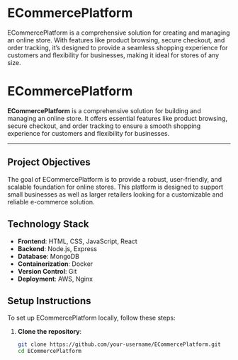 # ECommercePlatform
ECommercePlatform is a comprehensive solution for creating and managing an online store. With features like product browsing, secure checkout, and order tracking, it’s designed to provide a seamless shopping experience for customers and flexibility for businesses, making it ideal for stores of any size.
# ECommercePlatform

**ECommercePlatform** is a comprehensive solution for building and managing an online store. It offers essential features like product browsing, secure checkout, and order tracking to ensure a smooth shopping experience for customers and flexibility for businesses.

---

## Project Objectives
The goal of ECommercePlatform is to provide a robust, user-friendly, and scalable foundation for online stores. This platform is designed to support small businesses as well as larger retailers looking for a customizable and reliable e-commerce solution.

## Technology Stack
- **Frontend**: HTML, CSS, JavaScript, React
- **Backend**: Node.js, Express
- **Database**: MongoDB
- **Containerization**: Docker
- **Version Control**: Git
- **Deployment**: AWS, Nginx

## Setup Instructions
To set up ECommercePlatform locally, follow these steps:

1. **Clone the repository**:
   ```bash
   git clone https://github.com/your-username/ECommercePlatform.git
   cd ECommercePlatform
